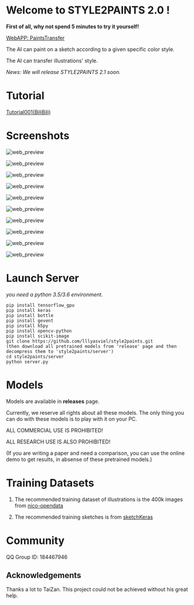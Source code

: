 # Welcome to STYLE2PAINTS 2.0 !

**First of all, why not spend 5 minutes to try it yourself!**

[WebAPP: PaintsTransfer](http://paintstransfer.com)

The AI can paint on a sketch according to a given specific color style.

The AI can transfer illustrations' style.

*News: We will release STYLE2PAINTS 2.1 soon.*

# Tutorial

[Tutorial001(BiliBili)](https://www.bilibili.com/video/av17537429/)

# Screenshots

![web_preview](https://raw.githubusercontent.com/lllyasviel/style2paints/master/tempfile/001.png)

![web_preview](https://raw.githubusercontent.com/lllyasviel/style2paints/master/tempfile/002.png)

![web_preview](https://raw.githubusercontent.com/lllyasviel/style2paints/master/tempfile/003.png)

![web_preview](https://raw.githubusercontent.com/lllyasviel/style2paints/master/tempfile/004.png)

![web_preview](https://raw.githubusercontent.com/lllyasviel/style2paints/master/tempfile/005.png)

![web_preview](https://raw.githubusercontent.com/lllyasviel/style2paints/master/tempfile/006.png)

![web_preview](https://raw.githubusercontent.com/lllyasviel/style2paints/master/tempfile/007.png)

![web_preview](https://raw.githubusercontent.com/lllyasviel/style2paints/master/tempfile/008.png)

![web_preview](https://raw.githubusercontent.com/lllyasviel/style2paints/master/tempfile/009.png)

![web_preview](https://raw.githubusercontent.com/lllyasviel/style2paints/master/tempfile/010.png)

# Launch Server

*you need a python 3.5/3.6 environment.*

    pip install tensorflow_gpu
    pip install keras
    pip install bottle
    pip install gevent
    pip install h5py
    pip install opencv-python
    pip install scikit-image
    git clone https://github.com/lllyasviel/style2paints.git
    (then download all pretrained models from 'release' page and then decompress them to 'style2paints/server')
    cd style2paints/server
    python server.py

# Models

Models are available in **releases** page.

Currently, we reserve all rights about all these models. The only thing you can do with these models is to play with it on your PC.

ALL COMMERCIAL USE IS PROHIBITED!

ALL RESEARCH USE IS ALSO PROHIBITED!

(If you are writing a paper and need a comparison, you can use the online demo to get results, in absense of these pretrained models.)

# Training Datasets

1. The recommended training dataset of illustrations is the 400k images from [nico-opendata](https://nico-opendata.jp/en/seigadata/index.html)

2. The recommended training sketches is from [sketchKeras](https://github.com/lllyasviel/sketchKeras)

# Community

QQ Group ID: 184467946

## Acknowledgements

Thanks a lot to TaiZan. This project could not be achieved without his great help.
